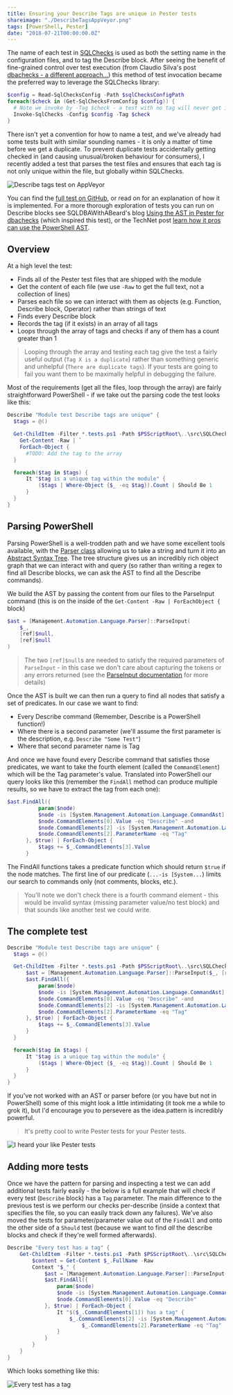 ```yaml
---
title: Ensuring your Describe Tags are unique in Pester tests
shareimage: "./DescribeTagsAppVeyor.png"
tags: [PowerShell, Pester]
date: "2018-07-21T00:00:00.0Z"
---
```


The name of each test in [SQLChecks] is used as both the setting name in the configuration files, and to tag the Describe block. After seeing the benefit of fine-grained control over test execution (from Claudio Silva's post [dbachecks - a different approach...]) this method of test invocation became the preferred way to leverage the SQLChecks library:

```powershell
$config = Read-SqlChecksConfig -Path $sqlChecksConfigPath
foreach($check in (Get-SqlChecksFromConfig $config)) {
  # Note we invoke by -Tag $check - a test with no tag will never get invoked
  Invoke-SqlChecks -Config $config -Tag $check
}
```

There isn't yet a convention for how to name a test, and we've already had some tests built with similar sounding names - it is only a matter of time before we get a duplicate. To prevent duplicate tests accidentally getting checked in (and causing unusual/broken behaviour for consumers), I recently added a test that parses the test files and ensures that each tag is not only unique within the file, but globally within SQLChecks.

![Describe tags test on AppVeyor](./DescribeTagsAppVeyor.png)

You can find the [full test on GitHub][tag uniqueness test on github], or read on for an explanation of how it is implemented. For a more thorough exploration of tests you can run on Describe blocks see SQLDBAWithABeard's blog [Using the AST in Pester for dbachecks]
(which inspired this test), or the TechNet post [learn how it pros can use the PowerShell AST].

<!--more-->

## Overview

At a high level the test:

- Finds all of the Pester test files that are shipped with the module
- Get the content of each file (we use `-Raw` to get the full text, not a collection of lines)
- Parses each file so we can interact with them as objects (e.g. Function, Describe block, Operator) rather than strings of text
- Finds every Describe block
- Records the tag (if it exists) in an array of all tags
- Loops through the array of tags and checks if any of them has a count greater than 1

> Looping through the array and testing each tag give the test a fairly useful output (`Tag X is a duplicate`) rather than something generic and unhelpful (`There are duplicate tags`). If your tests are going to fail you want them to be maximally helpful in debugging the failure.

Most of the requirements (get all the files, loop through the array) are fairly straightforward PowerShell - if we take out the parsing code the test looks like this:

```powershell
Describe "Module test Describe tags are unique" {
  $tags = @()

  Get-ChildItem -Filter *.tests.ps1 -Path $PSScriptRoot\..\src\SQLChecks\Tests | `
    Get-Content -Raw | `
    ForEach-Object {
      #TODO: Add the tag to the array
  }

  foreach($tag in $tags) {
      It "$tag is a unique tag within the module" {
          ($tags | Where-Object {$_ -eq $tag}).Count | Should Be 1
      }
  }
}
```

## Parsing PowerShell

Parsing PowerShell is a well-trodden path and we have some excellent tools available, with the [Parser class][parser class on msft docs] allowing us to take a string and turn it into an [Abstract Syntax Tree](AST). The tree structure gives us an incredibly rich object graph that we can interact with and query (so rather than writing a regex to find all Describe blocks, we can ask the AST to find all the Describe commands).

We build the AST by passing the content from our files to the ParseInput command (this is on the inside of the `Get-Content -Raw | ForEachObject {` block)

```powershell
$ast = [Management.Automation.Language.Parser]::ParseInput(
    $_,
    [ref]$null,
    [ref]$null
)
```

> The two `[ref]$null`s are needed to satisfy the required parameters of `ParseInput` - in this case we don't care about capturing the tokens or any errors returned (see the [ParseInput documentation] for more details)

Once the AST is built we can then run a query to find all nodes that satisfy a set of predicates. In our case we want to find:

- Every Describe command (Remember, Describe is a PowerShell function!)
- Where there is a second parameter (we'll assume the first parameter is the description, e.g. `Describe "Some Test"`)
- Where that second parameter name is Tag

And once we have found every Describe command that satisfies those predicates, we want to take the fourth element (called the `CommandElement`) which will be the Tag parameter's value. Translated into PowerShell our query looks like this (remember the `FindAll` method can produce multiple results, so we have to extract the tag from each one):

```powershell
$ast.FindAll({
          param($node)
          $node -is [System.Management.Automation.Language.CommandAst] -and
          $node.CommandElements[0].Value -eq "Describe" -and
          $node.CommandElements[2] -is [System.Management.Automation.Language.CommandParameterAst] -and
          $node.CommandElements[2].ParameterName -eq "Tag"
      }, $true) | ForEach-Object {
          $tags += $_.CommandElements[3].Value
      }
```

The FindAll functions takes a predicate function which should return `$true` if the node matches. The first line of our predicate (`...-is [System...`) limits our search to commands only (not comments, blocks, etc.).

> You'll note we don't check there is a fourth command element - this would be invalid syntax (missing parameter value/no test block) and that sounds like another test we could write.

## The complete test

```powershell
Describe "Module test Describe tags are unique" {
  $tags = @()

  Get-ChildItem -Filter *.tests.ps1 -Path $PSScriptRoot\..\src\SQLChecks\Tests | Get-Content -Raw | ForEach-Object {
      $ast = [Management.Automation.Language.Parser]::ParseInput($_, [ref]$null, [ref]$null)
      $ast.FindAll({
          param($node)
          $node -is [System.Management.Automation.Language.CommandAst] -and
          $node.CommandElements[0].Value -eq "Describe" -and
          $node.CommandElements[2] -is [System.Management.Automation.Language.CommandParameterAst] -and
          $node.CommandElements[2].ParameterName -eq "Tag"
      }, $true) | ForEach-Object {
          $tags += $_.CommandElements[3].Value
      }
  }

  foreach($tag in $tags) {
      It "$tag is a unique tag within the module" {
          ($tags | Where-Object {$_ -eq $tag}).Count | Should Be 1
      }
  }
}
```

If you've not worked with an AST or parser before (or you have but not in PowerShell) some of this might look a little intimidating (it took me a while to grok it), but I'd encourage you to persevere as the idea.pattern is incredibly powerful.

> It's pretty cool to write Pester tests for your Pester tests.

![I heard your like Pester tests](./YoDawg.jpg)

## Adding more tests

Once we have the pattern for parsing and inspecting a test we can add additional tests fairly easily - the below is a full example that will check if every test (`Describe` block) has a `Tag` parameter. The main difference to the previous test is we perform our checks per-describe (inside a context that specifies the file, so you can easily track down any failures). We've also moved the tests for parameter/parameter value out of the `FindAll` and onto the other side of a `Should` test (because we want to find _all_ the describe blocks and check if they're well formed afterwards).

```powershell
Describe "Every test has a tag" {
    Get-ChildItem -Filter *.tests.ps1 -Path $PSScriptRoot\..\src\SQLChecks\Tests | ForEach-Object {
        $content = Get-Content $_.FullName -Raw
        Context "$_" {
            $ast = [Management.Automation.Language.Parser]::ParseInput($content, [ref]$null, [ref]$null)
            $ast.FindAll({
                param($node)
                $node -is [System.Management.Automation.Language.CommandAst] -and
                $node.CommandElements[0].Value -eq "Describe"
            }, $true) | ForEach-Object {
                It "$($_.CommandElements[1]) has a tag" {
                    $_.CommandElements[2] -is [System.Management.Automation.Language.CommandParameterAst] -and
                        $_.CommandElements[2].ParameterName -eq "Tag" | Should Be $true
                }
            }
        }
    }
}
```

Which looks something like this:

![Every test has a tag](./EveryTestHasATag.png)

[sqlchecks]: https://github.com/taddison/SQLChecks
[dbachecks - a different approach...]: https://claudioessilva.eu/2018/02/22/dbachecks-a-different-approach-for-an-in-progress-and-incremental-validation/
[tag uniqueness test on github]: https://github.com/taddison/SQLChecks/blob/master/tests/SQLChecks.Module.tests.ps1
[using the ast in pester for dbachecks]: https://sqldbawithabeard.com/2018/01/15/using-the-ast-in-pester-for-dbachecks/
[learn how it pros can use the powershell ast]: https://blogs.technet.microsoft.com/heyscriptingguy/2012/09/26/learn-how-it-pros-can-use-the-powershell-ast/
[parser class on msft docs]: https://docs.microsoft.com/en-us/dotnet/api/system.management.automation.language.parser?view=powershellsdk-1.1.0
[abstract syntax tree]: https://en.wikipedia.org/wiki/Abstract_syntax_tree
[parseinput documentation]: https://docs.microsoft.com/en-us/dotnet/api/system.management.automation.language.parser.parseinput?view=powershellsdk-1.1.0
